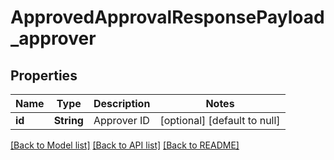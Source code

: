 # ApprovedApprovalResponsePayload_approver
## Properties

| Name | Type | Description | Notes |
|------------ | ------------- | ------------- | -------------|
| **id** | **String** | Approver ID | [optional] [default to null] |

[[Back to Model list]](../README.md#documentation-for-models) [[Back to API list]](../README.md#documentation-for-api-endpoints) [[Back to README]](../README.md)

